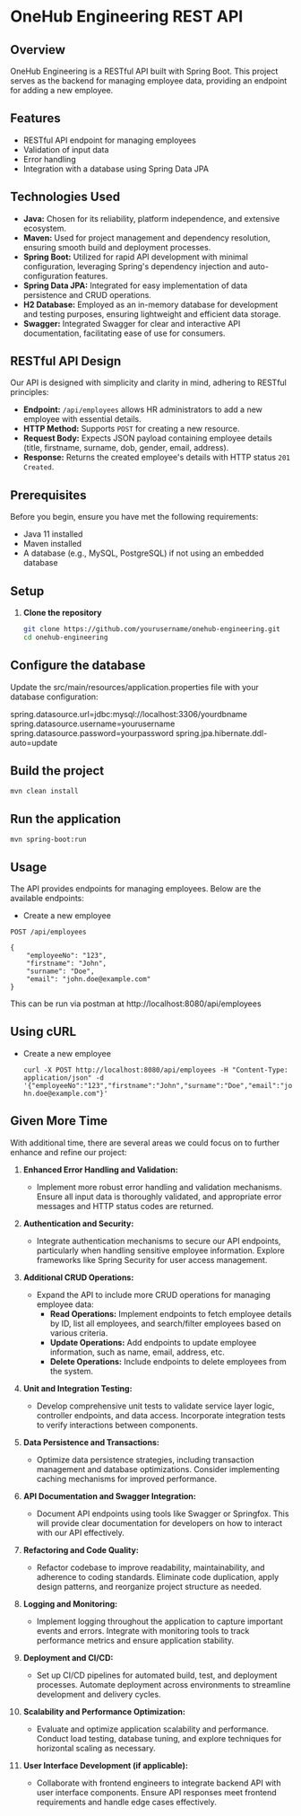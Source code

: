 # OneHub Engineering REST API

## Overview
OneHub Engineering is a RESTful API built with Spring Boot. This project serves as the backend for managing employee data, providing an endpoint for adding a new employee.

## Features
- RESTful API endpoint for managing employees
- Validation of input data
- Error handling
- Integration with a database using Spring Data JPA

## Technologies Used
- **Java:** Chosen for its reliability, platform independence, and extensive ecosystem.
- **Maven:** Used for project management and dependency resolution, ensuring smooth build and deployment processes.
- **Spring Boot:** Utilized for rapid API development with minimal configuration, leveraging Spring's dependency injection and auto-configuration features.
- **Spring Data JPA:** Integrated for easy implementation of data persistence and CRUD operations.
- **H2 Database:** Employed as an in-memory database for development and testing purposes, ensuring lightweight and efficient data storage.
- **Swagger:** Integrated Swagger for clear and interactive API documentation, facilitating ease of use for consumers.

## RESTful API Design

Our API is designed with simplicity and clarity in mind, adhering to RESTful principles:
- **Endpoint:** `/api/employees` allows HR administrators to add a new employee with essential details.
- **HTTP Method:** Supports `POST` for creating a new resource.
- **Request Body:** Expects JSON payload containing employee details (title, firstname, surname, dob, gender, email, address).
- **Response:** Returns the created employee's details with HTTP status `201 Created`.  

## Prerequisites
Before you begin, ensure you have met the following requirements:
- Java 11 installed
- Maven installed
- A database (e.g., MySQL, PostgreSQL) if not using an embedded database

## Setup
1. **Clone the repository**
   ```bash
   git clone https://github.com/yourusername/onehub-engineering.git
   cd onehub-engineering

## Configure the database
Update the src/main/resources/application.properties file with your database configuration:

spring.datasource.url=jdbc:mysql://localhost:3306/yourdbname
spring.datasource.username=yourusername
spring.datasource.password=yourpassword
spring.jpa.hibernate.ddl-auto=update

## Build the project

```mvn clean install```

## Run the application

```mvn spring-boot:run```

## Usage

The API provides endpoints for managing employees. Below are the available endpoints:

- Create a new employee
  
```POST /api/employees```

    {
        "employeeNo": "123",
        "firstname": "John",
        "surname": "Doe",
        "email": "john.doe@example.com"
    }

This can be run via postman at http://localhost:8080/api/employees

## Using cURL

- Create a new employee

    ```curl -X POST http://localhost:8080/api/employees -H "Content-Type: application/json" -d '{"employeeNo":"123","firstname":"John","surname":"Doe","email":"john.doe@example.com"}'```

## Given More Time

With additional time, there are several areas we could focus on to further enhance and refine our project:

1. **Enhanced Error Handling and Validation:**
   - Implement more robust error handling and validation mechanisms. Ensure all input data is thoroughly validated, and appropriate error messages and HTTP status codes are returned.

2. **Authentication and Security:**
   - Integrate authentication mechanisms to secure our API endpoints, particularly when handling sensitive employee information. Explore frameworks like Spring Security for user access management.

3. **Additional CRUD Operations:**
   - Expand the API to include more CRUD operations for managing employee data:
     - **Read Operations:** Implement endpoints to fetch employee details by ID, list all employees, and search/filter employees based on various criteria.
     - **Update Operations:** Add endpoints to update employee information, such as name, email, address, etc.
     - **Delete Operations:** Include endpoints to delete employees from the system.

4. **Unit and Integration Testing:**
   - Develop comprehensive unit tests to validate service layer logic, controller endpoints, and data access. Incorporate integration tests to verify interactions between components.

5. **Data Persistence and Transactions:**
   - Optimize data persistence strategies, including transaction management and database optimizations. Consider implementing caching mechanisms for improved performance.

6. **API Documentation and Swagger Integration:**
   - Document API endpoints using tools like Swagger or Springfox. This will provide clear documentation for developers on how to interact with our API effectively.

7. **Refactoring and Code Quality:**
   - Refactor codebase to improve readability, maintainability, and adherence to coding standards. Eliminate code duplication, apply design patterns, and reorganize project structure as needed.

8. **Logging and Monitoring:**
   - Implement logging throughout the application to capture important events and errors. Integrate with monitoring tools to track performance metrics and ensure application stability.

9. **Deployment and CI/CD:**
   - Set up CI/CD pipelines for automated build, test, and deployment processes. Automate deployment across environments to streamline development and delivery cycles.

10. **Scalability and Performance Optimization:**
    - Evaluate and optimize application scalability and performance. Conduct load testing, database tuning, and explore techniques for horizontal scaling as necessary.

11. **User Interface Development (if applicable):**
    - Collaborate with frontend engineers to integrate backend API with user interface components. Ensure API responses meet frontend requirements and handle edge cases effectively.

